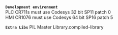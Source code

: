 **`Development environment`**
<BR>
PLC CR711s must use Codesys 32 bit SP11 patch 0
<BR>
HMI CR1076 must use Codesys 64 bit SP16 patch 5


**`Extra Libs`**
PIL Master Library.compiled-library
<BR>
